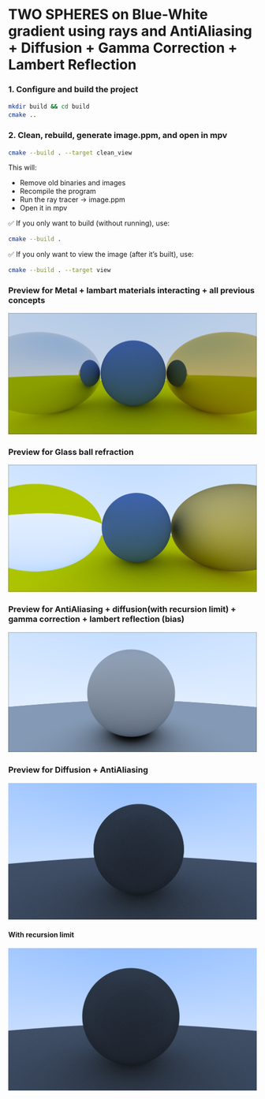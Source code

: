 # TWO SPHERES on Blue-White gradient using rays and AntiAliasing + Diffusion + Gamma Correction + Lambert Reflection

### 1. Configure and build the project
```bash
mkdir build && cd build
cmake ..
```

### 2. Clean, rebuild, generate image.ppm, and open in mpv
```bash
cmake --build . --target clean_view
```
This will:
- Remove old binaries and images  
- Recompile the program  
- Run the ray tracer → image.ppm  
- Open it in mpv  

✅ If you only want to build (without running), use:
```bash
cmake --build .
```
✅ If you only want to view the image (after it’s built), use:
```bash
cmake --build . --target view
```
### Preview for Metal + lambart materials interacting + all previous concepts
![Metal + lamber](image-5.png)

### Preview for Glass ball refraction
![Glass material refraction](image-7.png)

### Preview for AntiAliasing + diffusion(with recursion limit) + gamma correction + lambert reflection (bias)
![Current working model](image-4.png)

### Preview for Diffusion + AntiAliasing
![Current Working Version](image-1.png)

#### With recursion limit
![Alt img with Recursion depth set](image-3.png)



